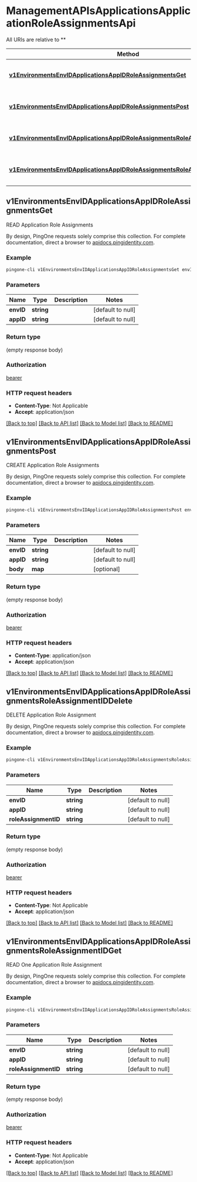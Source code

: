 # ManagementAPIsApplicationsApplicationRoleAssignmentsApi

All URIs are relative to **

Method | HTTP request | Description
------------- | ------------- | -------------
[**v1EnvironmentsEnvIDApplicationsAppIDRoleAssignmentsGet**](ManagementAPIsApplicationsApplicationRoleAssignmentsApi.md#v1EnvironmentsEnvIDApplicationsAppIDRoleAssignmentsGet) | **GET** /v1/environments/{envID}/applications/{appID}/roleAssignments | READ Application Role Assignments
[**v1EnvironmentsEnvIDApplicationsAppIDRoleAssignmentsPost**](ManagementAPIsApplicationsApplicationRoleAssignmentsApi.md#v1EnvironmentsEnvIDApplicationsAppIDRoleAssignmentsPost) | **POST** /v1/environments/{envID}/applications/{appID}/roleAssignments | CREATE Application Role Assignments
[**v1EnvironmentsEnvIDApplicationsAppIDRoleAssignmentsRoleAssignmentIDDelete**](ManagementAPIsApplicationsApplicationRoleAssignmentsApi.md#v1EnvironmentsEnvIDApplicationsAppIDRoleAssignmentsRoleAssignmentIDDelete) | **DELETE** /v1/environments/{envID}/applications/{appID}/roleAssignments/{roleAssignmentID} | DELETE Application Role Assignment
[**v1EnvironmentsEnvIDApplicationsAppIDRoleAssignmentsRoleAssignmentIDGet**](ManagementAPIsApplicationsApplicationRoleAssignmentsApi.md#v1EnvironmentsEnvIDApplicationsAppIDRoleAssignmentsRoleAssignmentIDGet) | **GET** /v1/environments/{envID}/applications/{appID}/roleAssignments/{roleAssignmentID} | READ One Application Role Assignment



## v1EnvironmentsEnvIDApplicationsAppIDRoleAssignmentsGet

READ Application Role Assignments

By design, PingOne requests solely comprise this collection. For complete documentation, direct a browser to <a href='https://apidocs.pingidentity.com/pingone/platform/v1/api/'>apidocs.pingidentity.com</a>.

### Example

```bash
pingone-cli v1EnvironmentsEnvIDApplicationsAppIDRoleAssignmentsGet envID=value appID=value
```

### Parameters


Name | Type | Description  | Notes
------------- | ------------- | ------------- | -------------
 **envID** | **string** |  | [default to null]
 **appID** | **string** |  | [default to null]

### Return type

(empty response body)

### Authorization

[bearer](../README.md#bearer)

### HTTP request headers

- **Content-Type**: Not Applicable
- **Accept**: application/json

[[Back to top]](#) [[Back to API list]](../README.md#documentation-for-api-endpoints) [[Back to Model list]](../README.md#documentation-for-models) [[Back to README]](../README.md)


## v1EnvironmentsEnvIDApplicationsAppIDRoleAssignmentsPost

CREATE Application Role Assignments

By design, PingOne requests solely comprise this collection. For complete documentation, direct a browser to <a href='https://apidocs.pingidentity.com/pingone/platform/v1/api/'>apidocs.pingidentity.com</a>.

### Example

```bash
pingone-cli v1EnvironmentsEnvIDApplicationsAppIDRoleAssignmentsPost envID=value appID=value
```

### Parameters


Name | Type | Description  | Notes
------------- | ------------- | ------------- | -------------
 **envID** | **string** |  | [default to null]
 **appID** | **string** |  | [default to null]
 **body** | **map** |  | [optional]

### Return type

(empty response body)

### Authorization

[bearer](../README.md#bearer)

### HTTP request headers

- **Content-Type**: application/json
- **Accept**: application/json

[[Back to top]](#) [[Back to API list]](../README.md#documentation-for-api-endpoints) [[Back to Model list]](../README.md#documentation-for-models) [[Back to README]](../README.md)


## v1EnvironmentsEnvIDApplicationsAppIDRoleAssignmentsRoleAssignmentIDDelete

DELETE Application Role Assignment

By design, PingOne requests solely comprise this collection. For complete documentation, direct a browser to <a href='https://apidocs.pingidentity.com/pingone/platform/v1/api/'>apidocs.pingidentity.com</a>.

### Example

```bash
pingone-cli v1EnvironmentsEnvIDApplicationsAppIDRoleAssignmentsRoleAssignmentIDDelete envID=value appID=value roleAssignmentID=value
```

### Parameters


Name | Type | Description  | Notes
------------- | ------------- | ------------- | -------------
 **envID** | **string** |  | [default to null]
 **appID** | **string** |  | [default to null]
 **roleAssignmentID** | **string** |  | [default to null]

### Return type

(empty response body)

### Authorization

[bearer](../README.md#bearer)

### HTTP request headers

- **Content-Type**: Not Applicable
- **Accept**: application/json

[[Back to top]](#) [[Back to API list]](../README.md#documentation-for-api-endpoints) [[Back to Model list]](../README.md#documentation-for-models) [[Back to README]](../README.md)


## v1EnvironmentsEnvIDApplicationsAppIDRoleAssignmentsRoleAssignmentIDGet

READ One Application Role Assignment

By design, PingOne requests solely comprise this collection. For complete documentation, direct a browser to <a href='https://apidocs.pingidentity.com/pingone/platform/v1/api/'>apidocs.pingidentity.com</a>.

### Example

```bash
pingone-cli v1EnvironmentsEnvIDApplicationsAppIDRoleAssignmentsRoleAssignmentIDGet envID=value appID=value roleAssignmentID=value
```

### Parameters


Name | Type | Description  | Notes
------------- | ------------- | ------------- | -------------
 **envID** | **string** |  | [default to null]
 **appID** | **string** |  | [default to null]
 **roleAssignmentID** | **string** |  | [default to null]

### Return type

(empty response body)

### Authorization

[bearer](../README.md#bearer)

### HTTP request headers

- **Content-Type**: Not Applicable
- **Accept**: application/json

[[Back to top]](#) [[Back to API list]](../README.md#documentation-for-api-endpoints) [[Back to Model list]](../README.md#documentation-for-models) [[Back to README]](../README.md)

